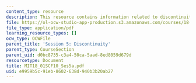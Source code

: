 ```yaml
---
content_type: resource
description: This resource contains information related to discontinuity.
file: https://ol-ocw-studio-app-production.s3.amazonaws.com/courses/18-01sc-single-variable-calculus-fall-2010/e9959b5c91eb8602638d940b3b20ab27_MIT18_01SCF10_Ses5a.pdf
file_type: application/pdf
learning_resource_types: []
ocw_type: OCWFile
parent_title: 'Session 5: Discontinuity'
parent_type: CourseSection
parent_uid: d0bc8735-c3a4-50ca-5aad-8ed8059d679d
resourcetype: Document
title: MIT18_01SCF10_Ses5a.pdf
uid: e9959b5c-91eb-8602-638d-940b3b20ab27
---
```

